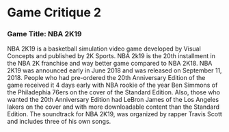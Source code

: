 # Game Critique 2

### Game Title: NBA 2K19
NBA 2K19 is a basketball simulation video game developed by Visual Concepts and published by 2K Sports. NBA 2k19 is the 20th installment in the NBA 2K franchise and way better game compared to NBA 2K18. NBA 2K19 was announced early in June 2018 and was released on September 11, 2018. People who had pre-ordered the 20th Anniversary Edition of the game received it 4 days early with NBA rookie of the year Ben Simmons of the Philadephia 76ers on the cover of the Standard Edition. Also, those who wanted the 20th Anniversary Edition had LeBron James of the Los Angeles lakers on the cover and with more downloadable content than the Standard Edition. The soundtrack for NBA 2K19, was organized by rapper Travis Scott and includes three of his own songs. 
